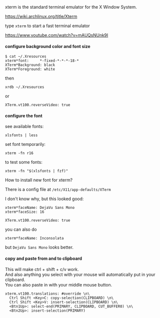 xterm is the standard terminal emulator for the X Window System.

https://wiki.archlinux.org/title/Xterm

type `xterm` to start a fast terminal emulator

https://www.youtube.com/watch?v=mAUQsNUnk9I

#### configure background color and font size

```
$ cat ~/.Xresources 
xterm*font:     *-fixed-*-*-*-18-*
XTerm*Background: black
XTerm*Foreground: white
```

then
```
xrdb ~/.Xresources
```
or
```
XTerm.vt100.reverseVideo: true
```

#### configure the font

see available fonts:
```
xlsfonts | less
```
set font temporarily:
``` 
xterm -fn r16
```

to test some fonts:
```
xterm -fn "$(xlsfonts | fzf)"
```

How to install new font for xterm?

There is a config file at `/etc/X11/app-defaults/XTerm`

I don't know why, but this looked good:
```
xterm*faceName: DejaVu Sans Mono
xterm*faceSize: 16

XTerm.vt100.reverseVideo: true
```

you can also do
```
xterm*faceName: Inconsolata
```
but `DejaVu Sans Mono` looks better.

#### copy and paste from and to clipboard

This will make ctrl + shift + c/v work.\
And also anything you select with your mouse will automatically put in your clipboard.\
You can also paste in with your middle mouse button.
```
xterm.vt100.translations: #override \n\
  Ctrl Shift <Key>C: copy-selection(CLIPBOARD) \n\
  Ctrl Shift <Key>V: insert-selection(CLIPBOARD) \n\
  <Btn1Up>: select-end(PRIMARY, CLIPBOARD, CUT_BUFFER0) \n\
  <Btn2Up>: insert-selection(PRIMARY)
```


